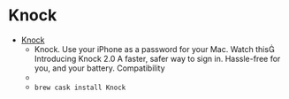 # Knock
- [Knock](http://www.knocktounlock.com/)
  -  Knock. Use your iPhone as a password for your Mac. Watch this Introducing Knock 2.0 A faster, safer way to sign in. Hassle-free for you, and your battery. Compatibility
  - 
  - `brew cask install Knock`
